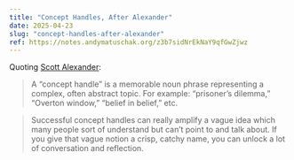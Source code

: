 ```yaml
---
title: "Concept Handles, After Alexander"
date: 2025-04-23
slug: "concept-handles-after-alexander"
ref: https://notes.andymatuschak.org/z3b7sidNrEkNaY9qfGwZjwz
---
```


Quoting [Scott Alexander](https://notes.andymatuschak.org/z3b7sidNrEkNaY9qfGwZjwz):

> A “concept handle” is a memorable noun phrase representing a complex, often abstract topic. For example: “prisoner’s dilemma,” “Overton window,” “belief in belief,” etc.

> Successful concept handles can really amplify a vague idea which many people sort of understand but can’t point to and talk about. If you give that vague notion a crisp, catchy name, you can unlock a lot of conversation and reflection.
